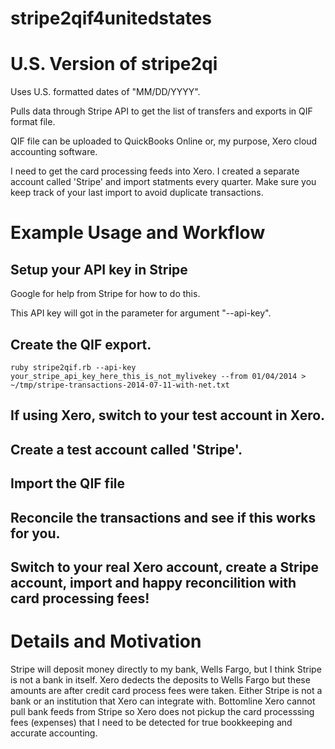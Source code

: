 stripe2qif4unitedstates
=======================

# U.S. Version of stripe2qi

Uses U.S. formatted dates of "MM/DD/YYYY".

Pulls data through Stripe API to get the list of transfers and exports in QIF format file.

QIF file can be uploaded to QuickBooks Online or, my purpose, Xero cloud accounting software.

I need to get the card processing feeds into Xero. I created a separate account called 'Stripe' and import statments every quarter. Make sure you keep track of your last import to avoid duplicate transactions.

# Example Usage and Workflow

## Setup your API key in Stripe

Google for help from Stripe for how to do this.

This API key will got in the parameter for argument "--api-key".


## Create the QIF export.

`ruby stripe2qif.rb --api-key your_stripe_api_key_here_this_is_not_mylivekey --from 01/04/2014 > ~/tmp/stripe-transactions-2014-07-11-with-net.txt`

## If using Xero, switch to your test account in Xero.

## Create a test account called 'Stripe'.

## Import the QIF file

## Reconcile the transactions and see if this works for you.

## Switch to your real Xero account, create a Stripe account, import and happy reconcilition with card processing fees!

# Details and Motivation

Stripe will deposit money directly to my bank, Wells Fargo, but I think Stripe is not a bank in itself. Xero dedects the deposits to Wells Fargo but these amounts are after credit card process fees were taken. Either Stripe is not a bank or an institution that Xero can integrate with. Bottomline Xero cannot pull bank feeds from Stripe so Xero does not pickup the card processsing fees (expenses) that I need to be detected for true bookkeeping and accurate accounting.

